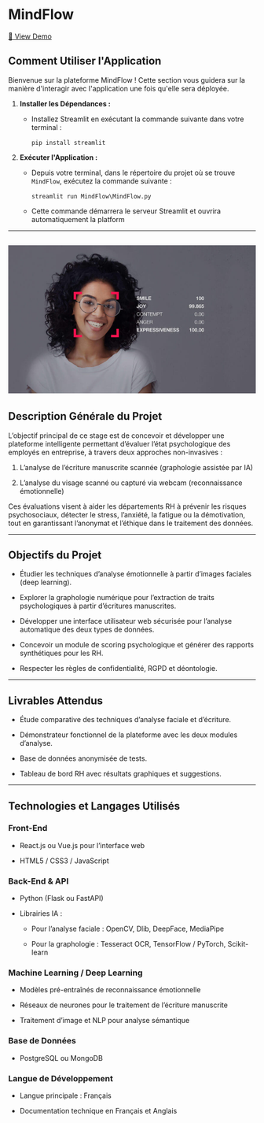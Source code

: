 # MindFlow
[🔗 View Demo](https://github.com/bahafraoua/MindFlow)


## Comment Utiliser l'Application

Bienvenue sur la plateforme MindFlow ! Cette section vous guidera sur la manière d'interagir avec l'application une fois qu'elle sera déployée.

1.  **Installer les Dépendances :**

    * Installez Streamlit en exécutant la commande suivante dans votre terminal :

        ```
        pip install streamlit
        ```

2.  **Exécuter l'Application :**

    * Depuis votre terminal, dans le répertoire du projet où se trouve `MindFlow`, exécutez la commande suivante :

        ```
        streamlit run MindFlow\MindFlow.py
        ```

    * Cette commande démarrera le serveur Streamlit et ouvrira automatiquement la platform


---
![Emotion Recognition](images/img.jpeg)
---
## **Description Générale du Projet**

L’objectif principal de ce stage est de concevoir et développer une plateforme intelligente permettant d’évaluer l’état psychologique des employés en entreprise, à travers deux approches non-invasives :

1. L’analyse de l’écriture manuscrite scannée (graphologie assistée par IA)

2. L’analyse du visage scanné ou capturé via webcam (reconnaissance émotionnelle)

Ces évaluations visent à aider les départements RH à prévenir les risques psychosociaux, détecter le stress, l’anxiété, la fatigue ou la démotivation, tout en garantissant l’anonymat et l’éthique dans le traitement des données.

---

## **Objectifs du Projet**

* Étudier les techniques d’analyse émotionnelle à partir d’images faciales (deep learning).

* Explorer la graphologie numérique pour l’extraction de traits psychologiques à partir d’écritures manuscrites.

* Développer une interface utilisateur web sécurisée pour l’analyse automatique des deux types de données.

* Concevoir un module de scoring psychologique et générer des rapports synthétiques pour les RH.

* Respecter les règles de confidentialité, RGPD et déontologie.

---

## **Livrables Attendus**

* Étude comparative des techniques d’analyse faciale et d’écriture.

* Démonstrateur fonctionnel de la plateforme avec les deux modules d’analyse.

* Base de données anonymisée de tests.

* Tableau de bord RH avec résultats graphiques et suggestions.

---

## **Technologies et Langages Utilisés**

### **Front-End**

* React.js ou Vue.js pour l’interface web

* HTML5 / CSS3 / JavaScript

### **Back-End & API**

* Python (Flask ou FastAPI)

* Librairies IA :

  * Pour l’analyse faciale : OpenCV, Dlib, DeepFace, MediaPipe

  * Pour la graphologie : Tesseract OCR, TensorFlow / PyTorch, Scikit-learn

### **Machine Learning / Deep Learning**

* Modèles pré-entraînés de reconnaissance émotionnelle

* Réseaux de neurones pour le traitement de l’écriture manuscrite

* Traitement d’image et NLP pour analyse sémantique

### **Base de Données**

* PostgreSQL ou MongoDB

### **Langue de Développement**

* Langue principale : Français

* Documentation technique en Français et Anglais

